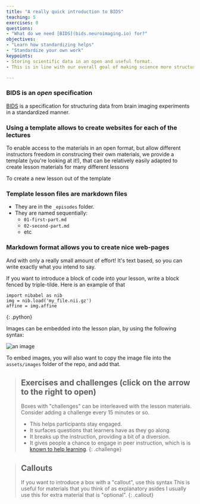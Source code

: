 ```yaml
---
title: "A really quick introduction to BIDS"
teaching: 5
exercises: 0
questions:
- "What do we need [BIDS](bids.neuroimaging.io) for?"
objectives:
- "Learn how standardizing helps"
- "Standardize your own work"
keypoints:
- Storing scientific data in an open and useful format.
- This is in line with our overall goal of making science more structured and reproducible.

---
```


### BIDS is an *open* specification

[BIDS](bids.neuroimaging.io) is a specification for structuring data from brain imaging experiments
in a standardized manner.

### Using a template allows to create websites for each of the lectures

To enable access to the materials in an open format, but allow different
instructors freedom in construcing their own materials, we provide a template
(you're looking at it!), that can be relatively easily adapted to create lesson
materials for many different lessons

To create a new lesson out of the template

### Template lesson files are markdown files

* They are in the `_episodes` folder.
* They are named sequentially:
  - `01-first-part.md`
  - `02-second-part.md`
  - etc


### Markdown format allows you to create nice web-pages

And with only a really small amount of effort! It's text based, so you can
write exactly what you intend to say.

If you want to introduce a block of code into your lesson, write a block
fenced by triple-tilde. Here is an example of that

~~~
import nibabel as nib
img = nib.load('my_file.nii.gz')
affine = img.affine
~~~
{: .python}


Images can be embedded into the lesson plan, by using the following syntax:

![an image]({{site.root}}/assets/img/nhw-logo.png)

To embed images, you will also want to copy the image file into the
`assets/images` folder of the repo, and add that.

> ## Exercises and challenges (click on the arrow to the right to open)
>
>  Boxes with "challenges" can be interleaved with the lesson materials.
>  Consider adding a challenge every 15 minutes or so.
>    - This helps participants stay engaged.
>    - It surfaces questions that learners have as they go along.
>    - It breaks up the instruction, providing a bit of a diversion.
>    - It gives people a chance to engage in peer instruction, which is
>      is [known to help learning](https://en.wikipedia.org/wiki/Peer_instruction).
{: .challenge}


> ## Callouts
> If you want to introduce a box with a "callout", use this syntax
> This is useful for materials that you think of as explanatory asides
> I usually use this for extra material that is "optional".
{: .callout}
